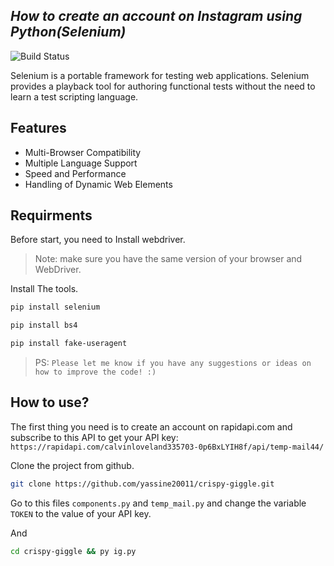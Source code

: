 ## _How to create an account on Instagram using Python(Selenium)_

![Build Status](https://travis-ci.org/joemccann/dillinger.svg?branch=master)

Selenium is a portable framework for testing web applications. Selenium provides a playback tool for authoring functional tests without the need to learn a test scripting language.

## Features

- Multi-Browser Compatibility
- Multiple Language Support
- Speed and Performance
- Handling of Dynamic Web Elements

## Requirments
 Before start, you need to Install webdriver.
> Note: make sure you have the same version of your browser and WebDriver.


Install The tools.

```sh
pip install selenium
```

```sh
pip install bs4
```

```sh
pip install fake-useragent
```
> PS: `Please let me know if you have any suggestions or ideas on how to improve the code! :)`

## How to use?

The first thing you need is to create an account on rapidapi.com and subscribe to this API to get your API key: 
`https://rapidapi.com/calvinloveland335703-0p6BxLYIH8f/api/temp-mail44/`

Clone the project from github.

```sh
git clone https://github.com/yassine20011/crispy-giggle.git
```
Go to this files `components.py` and `temp_mail.py` and change the variable `TOKEN` to the value of your API key.

And
```sh
cd crispy-giggle && py ig.py
```




